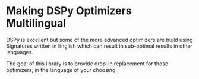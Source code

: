 # Making DSPy Optimizers Multilingual

DSPy is excellent but some of the more advanced optimizers are build using Signatures written in English which can result in sub-optimal results in other languages.<br>

The goal of this library is to provide drop-in replacement for those optimizers, in the language of your choosing. 